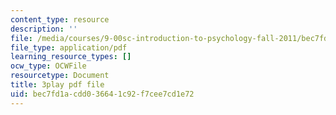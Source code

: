 ```yaml
---
content_type: resource
description: ''
file: /media/courses/9-00sc-introduction-to-psychology-fall-2011/bec7fd1acdd036641c92f7cee7cd1e72_yBYebcVw8Zk.pdf
file_type: application/pdf
learning_resource_types: []
ocw_type: OCWFile
resourcetype: Document
title: 3play pdf file
uid: bec7fd1a-cdd0-3664-1c92-f7cee7cd1e72
---
```

